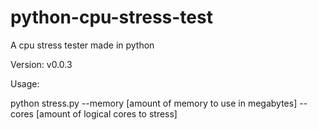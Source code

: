 # python-cpu-stress-test

A cpu stress tester made in python

Version:
v0.0.3

Usage:

python stress.py --memory [amount of memory to use in megabytes] -- cores [amount of logical cores to stress]
